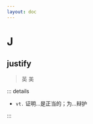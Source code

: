 ```yaml
---
layout: doc
---
```


# J

## justify
> 英 <Phonetic word="justify" lang="en-GB" phonetic="/ˈdʒʌstɪfaɪ/"/>
> 美 <Phonetic word="justify" lang="en-US" phonetic="/ˈdʒʌstɪfaɪ/"/>

::: details

- `vt.` 证明…是正当的；为…辩护

:::